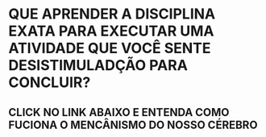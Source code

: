 <h1>QUE APRENDER A DISCIPLINA EXATA PARA EXECUTAR UMA ATIVIDADE QUE VOCÊ SENTE DESISTIMULADÇÃO PARA CONCLUIR?</h1>
<p>
<H2>CLICK NO LINK ABAIXO E ENTENDA COMO FUCIONA O MENCÂNISMO DO NOSSO CÉREBRO</H2></p>
